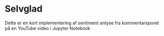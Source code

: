 # Selvglad

Dette er en kort implementering af sentiment anlyse fra kommentarsporet på en YouTube video i Jupyter Notebook

